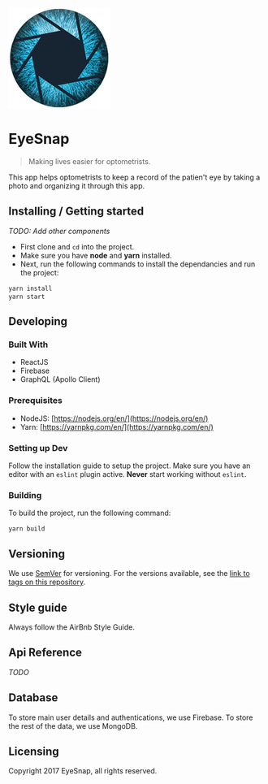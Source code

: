 ![Logo of the project](./eyesnap-project-logo.jpg)

# EyeSnap
> Making lives easier for optometrists.

This app helps optometrists to keep a record of the patien't eye by taking a photo and organizing it through this app.

## Installing / Getting started

*TODO: Add other components*

- First clone and `cd` into the project.
- Make sure you have **node** and **yarn** installed.
- Next, run the following commands to install the dependancies and run the project:

```shell
yarn install
yarn start
```

## Developing

### Built With
- ReactJS
- Firebase
- GraphQL (Apollo Client)

### Prerequisites
- NodeJS: [https://nodejs.org/en/](https://nodejs.org/en/)
- Yarn: [https://yarnpkg.com/en/](https://yarnpkg.com/en/)


### Setting up Dev

Follow the installation guide to setup the project. Make sure you have an editor with an `eslint` plugin active. **Never** start working without `eslint`.

### Building

To build the project, run the following command:

```shell
yarn build
```

## Versioning

We use [SemVer](http://semver.org/) for versioning. For the versions available, see the [link to tags on this repository](/tags).

## Style guide

Always follow the AirBnb Style Guide.

## Api Reference

*TODO*


## Database

To store main user details and authentications, we use Firebase. To store the rest of the data, we use MongoDB.

## Licensing

Copyright 2017 EyeSnap, all rights reserved.
